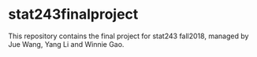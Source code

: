 # stat243finalproject
This repository contains the final project for stat243 fall2018, managed by Jue Wang, Yang Li and Winnie Gao.
